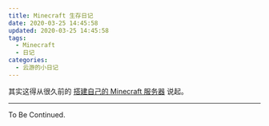 ```yaml
---
title: Minecraft 生存日记
date: 2020-03-25 14:45:58
updated: 2020-03-25 14:45:58
tags:
  - Minecraft
  - 日记
categories:
  - 云游的小日记
---
```


其实这得从很久前的 [搭建自己的 Minecraft 服务器](https://www.yunyoujun.cn/posts/set-up-my-minecraft-server/) 说起。

<!-- more -->

---

To Be Continued.

<!-- Q.E.D. -->
